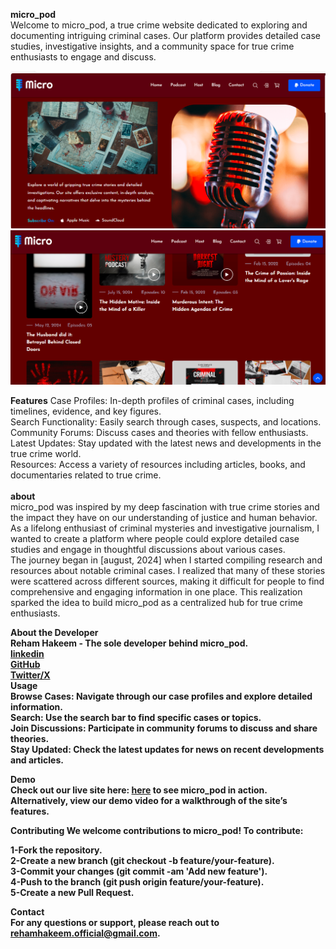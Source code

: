 <b>micro_pod</b> <br>
Welcome to micro_pod, a true crime website dedicated to exploring and documenting intriguing criminal cases. Our platform provides detailed case studies, investigative insights, 
and a community space for true crime enthusiasts to engage and discuss.

<img src="micro_pod.png">
<img src="micro_pod2.png">

<b>Features</b>
Case Profiles: In-depth profiles of criminal cases, including timelines, evidence, and key figures. <br>
Search Functionality: Easily search through cases, suspects, and locations. <br>
Community Forums: Discuss cases and theories with fellow enthusiasts. <br>
Latest Updates: Stay updated with the latest news and developments in the true crime world. <br>
Resources: Access a variety of resources including articles, books, and documentaries related to true crime. <br>
<br>
<b>about</b> <br>
micro_pod was inspired by my deep fascination with true crime stories and the impact they have on our understanding of justice and human behavior. As a lifelong enthusiast of criminal mysteries and investigative journalism, I wanted to create a platform where people could explore detailed case studies and engage in thoughtful discussions about various cases. <br>
The journey began in [august, 2024] when I started compiling research and resources about notable criminal cases. I realized that many of these stories were scattered across different sources, making it difficult for people to find comprehensive and engaging information in one place. This realization sparked the idea to build micro_pod as a centralized hub for true crime enthusiasts. <br>

<b>About the Developer<b> <br>
Reham Hakeem - The sole developer behind micro_pod. <br>
<a href="https://www.linkedin.com/in/reham-hakeem/">linkedin</a> <br>
<a href="https://github.com/Rehamhkee">GitHub</a> <br>
<a href="https://x.com/Rehammeh?t=-C5KAmgz-nmxBm9jV3AWEw&s=09">Twitter/X</a> <br>
<b>Usage</b> <br>
Browse Cases: Navigate through our case profiles and explore detailed information. <br>
Search: Use the search bar to find specific cases or topics. <br>
Join Discussions: Participate in community forums to discuss and share theories. <br>
Stay Updated: Check the latest updates for news on recent developments and articles. <br>

<b>Demo</b> <br>
Check out our live site here: <a href="https://rehamhkee.github.io/micro_pod/">here</a> to see micro_pod in action. Alternatively, view our demo video for a walkthrough of the site’s features. <br>

<b>Contributing </b>
We welcome contributions to micro_pod! To contribute: <br>

1-Fork the repository. <br>
2-Create a new branch (git checkout -b feature/your-feature). <br>
3-Commit your changes (git commit -am 'Add new feature'). <br>
4-Push to the branch (git push origin feature/your-feature). <br>
5-Create a new Pull Request. <br>
 
<b>Contact<b> <br>
For any questions or support, please reach out to rehamhakeem.official@gmail.com.
